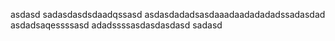 
asdasd
sadasdasdsdaadqssasd
asdasdadadsasdaaadaadadadadssadasdad
asdadsaqessssasd
adadssssasdasdasdasd
sadasd
